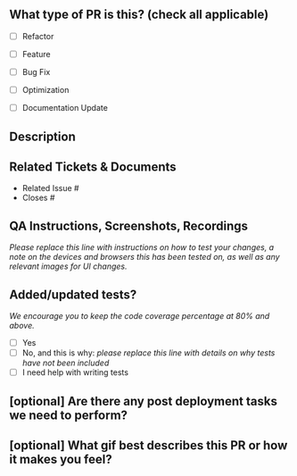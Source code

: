 ## What type of PR is this? (check all applicable)

- [ ] Refactor
- [ ] Feature
- [ ] Bug Fix
- [ ] Optimization
- [ ] Documentation Update


## Description

## Related Tickets & Documents
- Related Issue #
- Closes #

## QA Instructions, Screenshots, Recordings

_Please replace this line with instructions on how to test your changes, a note
on the devices and browsers this has been tested on, as well as any relevant
images for UI changes._

## Added/updated tests?
_We encourage you to keep the code coverage percentage at 80% and above._
- [ ] Yes
- [ ] No, and this is why: _please replace this line with details on why tests have not been included_
- [ ] I need help with writing tests

## [optional] Are there any post deployment tasks we need to perform?

## [optional] What gif best describes this PR or how it makes you feel?
